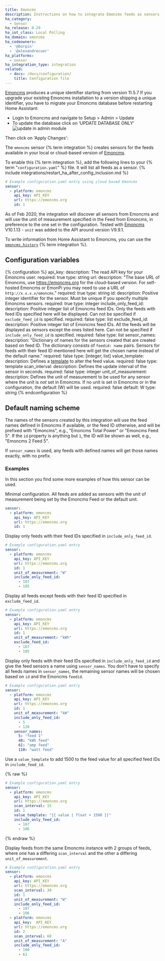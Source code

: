 ```yaml
---
title: Emoncms
description: Instructions on how to integrate Emoncms feeds as sensors into Home Assistant.
ha_category:
  - Sensor
ha_release: 0.29
ha_iot_class: Local Polling
ha_domain: emoncms
ha_codeowners:
  - '@borpin'
  - '@alexandrecuer'
ha_platforms:
  - sensor
ha_integration_type: integration
related:
  - docs: /docs/configuration/
    title: Configuration file
---
```


[Emoncms](https://github.com/emoncms/emoncms) produces a unique identifier starting from version 11.5.7
If you upgrade your existing Emoncms installation to a version shipping a unique identifier, you have to migrate your Emoncms database before restarting Home Assistant:

- Login to Emoncms and navigate to Setup > Admin > Update
- To update the database click on ‘UPDATE DATABASE ONLY’
![update in admin module](/images/integrations/emoncms/emoncms_update.png)

Then click on 'Apply Changes':

The `emoncms` sensor {% term integration %} creates sensors for the feeds available in your local or cloud-based version of [Emoncms](https://emoncms.org).

To enable this {% term integration %}, add the following lines to your {% term "`configuration.yaml`" %} file. It will list all feeds as a sensor.
{% include integrations/restart_ha_after_config_inclusion.md %}

```yaml
# Example configuration.yaml entry using cloud based Emoncms
sensor:
  - platform: emoncms
    api_key: API_KEY
    url: https://emoncms.org
    id: 1
```

As of Feb 2020, the integration will discover all sensors from Emoncms and will use the unit of measurement specified in the Feed from Emoncms, in preference to the one set in the configuration. Tested with [Emoncms](https://github.com/emoncms/emoncms) V10.1.13 - `unit` was added to the API around version V9.9.1.

To write information from Home Assistant to Emoncms, you can use the [`emoncms_history`](/integrations/emoncms_history) {% term integration %}.

## Configuration variables

{% configuration %}
api_key:
  description: The read API key for your Emoncms user.
  required: true
  type: string
url:
  description: "The base URL of Emoncms, use <https://emoncms.org> for the cloud-based version. For self-hosted Emoncms or EmonPi you may need to use a URL of `http://x.x.x.x/emoncms`."
  required: true
  type: string
id:
  description: Positive integer identifier for the sensor. Must be unique if you specify multiple Emoncms sensors.
  required: true
  type: integer
include_only_feed_id:
  description: Positive integer list of Emoncms feed IDs. Only the feeds with feed IDs specified here will be displayed. Can not be specified if `exclude_feed_id` is specified.
  required: false
  type: list
exclude_feed_id:
  description: Positive integer list of Emoncms feed IDs. All the feeds will be displayed as sensors except the ones listed here. Can not be specified if `include_only_feed_id` is specified.
  required: false
  type: list
sensor_names:
  description: "Dictionary of names for the sensors created that are created based on feed ID. The dictionary consists of `feedid: name` pairs. Sensors for feeds with their feed ID mentioned here will get the chosen name instead of the default name."
  required: false
  type: [integer, list]
value_template:
  description: Defines a [template](/docs/configuration/templating/#processing-incoming-data) to alter the feed value.
  required: false
  type: template
scan_interval:
  description: Defines the update interval of the sensor in seconds.
  required: false
  type: integer
unit_of_measurement:
  description: Defines the unit of measurement to be used for any sensor where the unit is *not* set in Emoncms. If no unit is set in Emoncms or in the configuration, the default (W) will be used.
  required: false
  default: W
  type: string
{% endconfiguration %}

## Default naming scheme

The names of the sensors created by this integration will use the feed names defined in Emoncms if available,
or the feed ID otherwise, and will be prefixed with "Emoncms", e.g., "Emoncms Total Power" or "Emoncms Feed 5".
If the `id` property is anything but `1`, the ID will be shown as well, e.g., "Emoncms 2 Feed 5".

If `sensor_names` is used, any feeds with defined names will get those names exactly, with no prefix.

### Examples

In this section you find some more examples of how this sensor can be used.

Minimal configuration. All feeds are added as sensors with the unit of measurement being set by the Emoncms Feed or the default unit.

```yaml
sensor:
  - platform: emoncms
    api_key: API_KEY
    url: https://emoncms.org
    id: 1
```

Display only feeds with their feed IDs specified in `include_only_feed_id`.

```yaml
# Example configuration.yaml entry
sensor:
  - platform: emoncms
    api_key: API_KEY
    url: https://emoncms.org
    id: 1
    unit_of_measurement: "W"
    include_only_feed_id:
      - 107
      - 105
```

Display all feeds except feeds with their feed ID specified in `exclude_feed_id`.

```yaml
# Example configuration.yaml entry
sensor:
  - platform: emoncms
    api_key: API_KEY
    url: https://emoncms.org
    id: 1
    unit_of_measurement: "kWh"
    exclude_feed_id:
      - 107
      - 105
```

Display only feeds with their feed IDs specified in `include_only_feed_id` and give the feed sensors a name using `sensor_names`. You don't have to specify all feeds names in `sensor_names`, the remaining sensor names will be chosen based on `id` and the Emoncms `feedid`.

```yaml
# Example configuration.yaml entry
sensor:
  - platform: emoncms
    api_key: API_KEY
    url: https://emoncms.org
    id: 1
    unit_of_measurement: "kW"
    include_only_feed_id:
      - 5
      - 120
    sensor_names:
      5: "feed 1"
      48: "kWh feed"
      61: "amp feed"
      110: "watt feed"
```

Use a `value_template` to add 1500 to the feed value for all specified feed IDs in `include_feed_id`.

{% raw %}

```yaml
# Example configuration.yaml entry
sensor:
  - platform: emoncms
    api_key: API_KEY
    url: https://emoncms.org
    scan_interval: 15
    id: 1
    value_template: "{{ value | float + 1500 }}"
    include_only_feed_id:
      - 107
      - 106
```

{% endraw %}

Display feeds from the same Emoncms instance with 2 groups of feeds, where one has a differing `scan_interval` and the other a differing `unit_of_measurement`.

```yaml
# Example configuration.yaml entry
sensor:
  - platform: emoncms
    api_key: API_KEY
    url: https://emoncms.org
    scan_interval: 30
    id: 1
    unit_of_measurement: "W"
    include_only_feed_id:
      - 107
      - 106
  - platform: emoncms
    api_key:  API_KEY
    url: https://emoncms.org
    id: 2
    scan_interval: 60
    unit_of_measurement: "A"
    include_only_feed_id:
      - 108
      - 61
```
